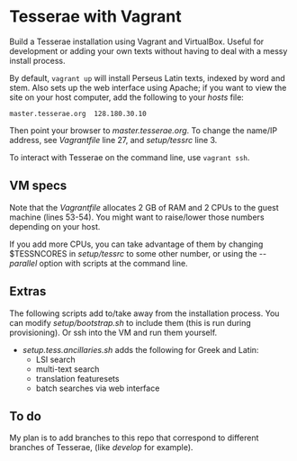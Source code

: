 Tesserae with Vagrant
=====================

Build a Tesserae installation using Vagrant and VirtualBox. Useful for development or adding your own texts without having to deal with a messy install process.

By default, `vagrant up` will install Perseus Latin texts, indexed by word and stem. Also sets up the web interface using Apache; if you want to view the site on your host computer, add the following to your _hosts_ file:
```
master.tesserae.org  128.180.30.10
```
Then point your browser to _master.tesserae.org_. To change the name/IP address, see _Vagrantfile_ line 27, and _setup/tessrc_ line 3.

To interact with Tesserae on the command line, use `vagrant ssh`.

VM specs
--------

Note that the _Vagrantfile_ allocates 2 GB of RAM and 2 CPUs to the guest machine (lines 53-54). You might want to raise/lower those numbers depending on your host.

If you add more CPUs, you can take advantage of them by changing $TESSNCORES in _setup/tessrc_ to some other number, or using the *--parallel* option with scripts at the command line.

Extras
------

The following scripts add to/take away from the installation process. You can modify _setup/bootstrap.sh_ to include them (this is run during provisioning). Or ssh into the VM and run them yourself.

 * _setup.tess.ancillaries.sh_ adds the following for Greek and Latin:
   * LSI search
   * multi-text search
   * translation featuresets
   * batch searches via web interface
   
To do
-----

My plan is to add branches to this repo that correspond to different branches of Tesserae, (like *develop* for example).